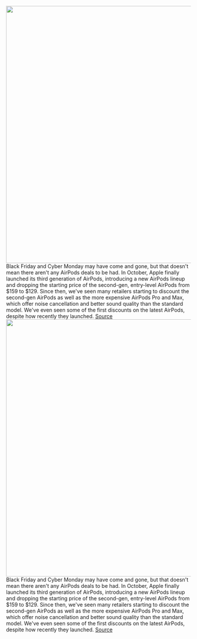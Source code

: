 <img src='https://cdn.vox-cdn.com/thumbor/xCwC4rsYgCu3eqJd7OJ_cmuSSGo=/0x0:2040x1360/1200x800/filters:focal(857x517:1183x843)/cdn.vox-cdn.com/uploads/chorus_image/image/67012059/cwelch_191031_3763_0003.5.jpg' width='700px' /><br/>
Black Friday and Cyber Monday may have come and gone, but that doesn't mean there aren't any AirPods deals to be had. In October, Apple finally launched its third generation of AirPods, introducing a new AirPods lineup and dropping the starting price of the second-gen, entry-level AirPods from $159 to $129. Since then, we've seen many retailers starting to discount the second-gen AirPods as well as the more expensive AirPods Pro and Max, which offer noise cancellation and better sound quality than the standard model. We've even seen some of the first discounts on the latest AirPods, despite how recently they launched.
<a href='https://www.theverge.com/21302051/best-apple-airpods-deals'> Source <a/><img src='https://cdn.vox-cdn.com/thumbor/xCwC4rsYgCu3eqJd7OJ_cmuSSGo=/0x0:2040x1360/1200x800/filters:focal(857x517:1183x843)/cdn.vox-cdn.com/uploads/chorus_image/image/67012059/cwelch_191031_3763_0003.5.jpg' width='700px' /><br/>
Black Friday and Cyber Monday may have come and gone, but that doesn't mean there aren't any AirPods deals to be had. In October, Apple finally launched its third generation of AirPods, introducing a new AirPods lineup and dropping the starting price of the second-gen, entry-level AirPods from $159 to $129. Since then, we've seen many retailers starting to discount the second-gen AirPods as well as the more expensive AirPods Pro and Max, which offer noise cancellation and better sound quality than the standard model. We've even seen some of the first discounts on the latest AirPods, despite how recently they launched.
<a href='https://www.theverge.com/21302051/best-apple-airpods-deals'> Source <a/>